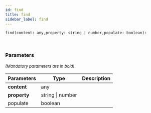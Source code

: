 ```yaml
---
id: find
title: find
sidebar_label: find
---
```


```tsx
find(content: any,property: string | number,populate: boolean): 
```
<br/>



### Parameters

<font size="2"><i>(Mandatory parameters are in bold)</i></font>

| Parameters | Type | Description |
| --------- | ---- | ----------- |
| **content** | any |  |
| **property** | string \| number |  |
| populate | boolean |  |
